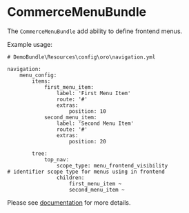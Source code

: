 CommerceMenuBundle
===============

The `CommerceMenuBundle` add ability to define frontend menus.

Example usage:

```
# DemoBundle\Resources\config\oro\navigation.yml

navigation:
    menu_config:
        items:
            first_menu_item:
                label: 'First Menu Item'
                route: '#'
                extras:
                    position: 10
            second_menu_item:
                label: 'Second Menu Item'
                route: '#'
                extras:
                    position: 20

        tree:
            top_nav:
                scope_type: menu_frontend_visibility                    # identifier scope type for menus using in frontend
                children:
                    first_menu_item ~
                    second_menu_item ~
```

Please see [documentation](https://github.com/orocrm/platform/tree/master/src/Oro/Bundle/NavigationBundle/README.md) for more details.
